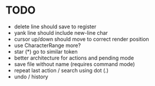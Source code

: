 # TODO

- delete line should save to register
- yank line should include new-line char
- cursor up/down should move to correct render position
- use CharacterRange more?
- star (*) go to similar token
- better architecture for actions and pending mode
- save file without name (requires command mode)
- repeat last action / search using dot (.)
- undo / history
